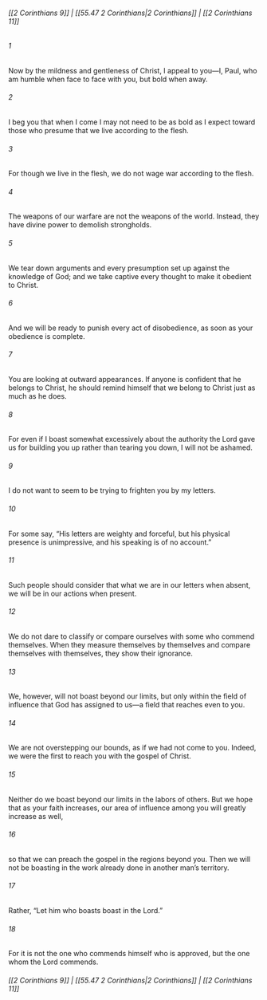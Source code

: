 
###### [[2 Corinthians 9]] | [[55.47 2 Corinthians|2 Corinthians]] | [[2 Corinthians 11]]

###### 1
Now by the mildness and gentleness of Christ, I appeal to you—I, Paul, who am humble when face to face with you, but bold when away.
###### 2
I beg you that when I come I may not need to be as bold as I expect toward those who presume that we live according to the flesh.
###### 3
For though we live in the flesh, we do not wage war according to the flesh.
###### 4
The weapons of our warfare are not the weapons of the world. Instead, they have divine power to demolish strongholds.
###### 5
We tear down arguments and every presumption set up against the knowledge of God; and we take captive every thought to make it obedient to Christ.
###### 6
And we will be ready to punish every act of disobedience, as soon as your obedience is complete.
###### 7
You are looking at outward appearances. If anyone is confident that he belongs to Christ, he should remind himself that we belong to Christ just as much as he does.
###### 8
For even if I boast somewhat excessively about the authority the Lord gave us for building you up rather than tearing you down, I will not be ashamed.
###### 9
I do not want to seem to be trying to frighten you by my letters.
###### 10
For some say, “His letters are weighty and forceful, but his physical presence is unimpressive, and his speaking is of no account.”
###### 11
Such people should consider that what we are in our letters when absent, we will be in our actions when present.
###### 12
We do not dare to classify or compare ourselves with some who commend themselves. When they measure themselves by themselves and compare themselves with themselves, they show their ignorance.
###### 13
We, however, will not boast beyond our limits, but only within the field of influence that God has assigned to us—a field that reaches even to you.
###### 14
We are not overstepping our bounds, as if we had not come to you. Indeed, we were the first to reach you with the gospel of Christ.
###### 15
Neither do we boast beyond our limits in the labors of others. But we hope that as your faith increases, our area of influence among you will greatly increase as well,
###### 16
so that we can preach the gospel in the regions beyond you. Then we will not be boasting in the work already done in another man’s territory.
###### 17
Rather, “Let him who boasts boast in the Lord.”
###### 18
For it is not the one who commends himself who is approved, but the one whom the Lord commends.

###### [[2 Corinthians 9]] | [[55.47 2 Corinthians|2 Corinthians]] | [[2 Corinthians 11]]
